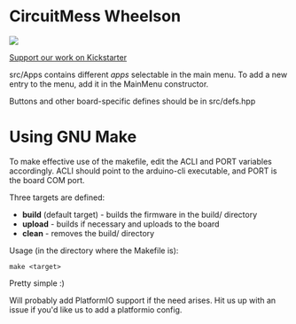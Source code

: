 # CircuitMess Wheelson
<img src="https://www.circuitmess.com/wp-content/uploads/2020/06/Wheelson_1.jpg">

[Support our work on Kickstarter](https://www.kickstarter.com/projects/albertgajsak/circuitmess-stem-box)

src/Apps contains different *apps* selectable in the main menu. To add a new entry to the menu, add it in the MainMenu constructor.

Buttons and other board-specific defines should be in src/defs.hpp

# Using GNU Make
To make effective use of the makefile, edit the ACLI and PORT variables accordingly. ACLI should point to the arduino-cli executable, and PORT is the board COM port. 

Three targets are defined:
* **build** (default target) - builds the firmware in the build/ directory
* **upload** - builds if necessary and uploads to the board
* **clean** - removes the build/ directory

Usage (in the directory where the Makefile is):
```shell script
make <target>
```

Pretty simple :)

Will probably add PlatformIO support if the need arises. Hit us up with an issue if you'd like us to add a platformio config.
